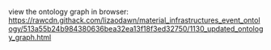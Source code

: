 view the ontology graph in browser: https://rawcdn.githack.com/lizaodawn/material_infrastructures_event_ontology/513a55b24b984380636bea32ea13f18f3ed32750/1130_updated_ontology_graph.html
